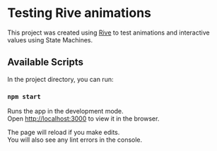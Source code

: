 # Testing Rive animations

This project was created using [Rive](https://rive.app/) to test animations and interactive values using State Machines.

## Available Scripts

In the project directory, you can run:

### `npm start`

Runs the app in the development mode.\
Open [http://localhost:3000](http://localhost:3000) to view it in the browser.

The page will reload if you make edits.\
You will also see any lint errors in the console.
